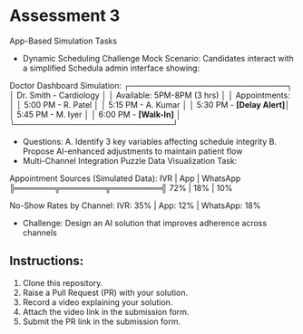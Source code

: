 # Assessment 3

App-Based Simulation Tasks

* Dynamic Scheduling Challenge
Mock Scenario: Candidates interact with a simplified Schedula admin interface showing:

Doctor Dashboard Simulation:
┌────────────────────────────┐
│ Dr. Smith - Cardiology     │
│ Available: 5PM-8PM (3 hrs) │
│ Appointments:              │
│ 5:00 PM - R. Patel         │
│ 5:15 PM - A. Kumar         │
│ 5:30 PM - **[Delay Alert]**│
│ 5:45 PM - M. Iyer          │
│ 6:00 PM - **[Walk-In]**    │
└────────────────────────────┘

* Questions:
A. Identify 3 key variables affecting schedule integrity
B. Propose AI-enhanced adjustments to maintain patient flow
* Multi-Channel Integration Puzzle
Data Visualization Task:

Appointment Sources (Simulated Data):
IVR       | App      | WhatsApp  
╠═══════╦════════╦═════════╣
72%      | 18%     | 10%     

No-Show Rates by Channel:
IVR: 35% | App: 12% | WhatsApp: 18%

* Challenge: Design an AI solution that improves adherence across channels
## Instructions:
1. Clone this repository.
3. Raise a Pull Request (PR) with your solution.
4. Record a video explaining your solution.
5. Attach the video link in the submission form.
6. Submit the PR link in the submission form.